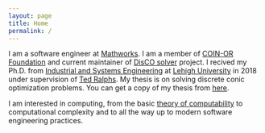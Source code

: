 ```yaml
---
layout: page
title: Home
permalink: /
---
```


I am a software engineer at [Mathworks][mathworks]. I am a member of [COIN-OR
Foundation][coin-or-mainpage] and current maintainer of [DisCO
solver][disco-git] project. I recived my Ph.D. from [Industrial and Systems
Engineering][ise-lehigh] at [Lehigh University][lehigh] in 2018 under
supervision of [Ted Ralphs][ted-mainpage]. My thesis is on solving discrete
conic optimization problems. You can get a copy of my thesis from
[here][phd-thesis].

I am interested in computing, from the basic
[theory of computability][comp-theory] to computational complexity and to all
the way up to modern software engineering practices.

[lehigh]: http://lehigh.edu
[comp-theory]: https://en.wikipedia.org/wiki/Computability_theory
[github-aykut]: https://github.com/aykutbulut
[ted-mainpage]: http://coral.ie.lehigh.edu/~ted/
[mathworks]: https://www.mathworks.com/
[coin-or-mainpage]: https://www.mathworks.com/
[coin-or-git]: https://github.com/coin-or
[aykut-git]: https://github.com/aykutbulut
[disco-git]: https://github.com/coin-or/DisCO
[ise-lehigh]: https://ise.lehigh.edu/
[coral-mainpage]: http://coral.ise.lehigh.edu/
[phd-thesis]: https://preserve.lehigh.edu/etd/2981/
